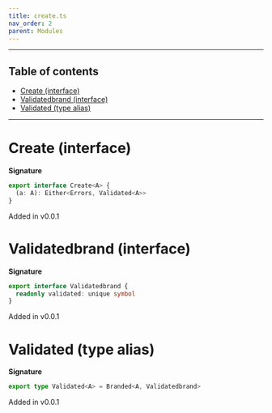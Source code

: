 ```yaml
---
title: create.ts
nav_order: 2
parent: Modules
---
```


---

<h2 class="text-delta">Table of contents</h2>

- [Create (interface)](#create-interface)
- [Validatedbrand (interface)](#validatedbrand-interface)
- [Validated (type alias)](#validated-type-alias)

---

# Create (interface)

**Signature**

```ts
export interface Create<A> {
  (a: A): Either<Errors, Validated<A>>
}
```

Added in v0.0.1

# Validatedbrand (interface)

**Signature**

```ts
export interface Validatedbrand {
  readonly validated: unique symbol
}
```

Added in v0.0.1

# Validated (type alias)

**Signature**

```ts
export type Validated<A> = Branded<A, Validatedbrand>
```

Added in v0.0.1

